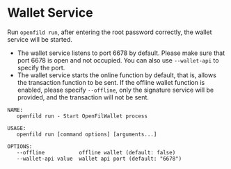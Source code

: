 # Wallet Service

Run `openfild run`, after entering the root password correctly, the wallet service will be started.

* The wallet service listens to port 6678 by default. Please make sure that port 6678 is open and not occupied. You can also use `--wallet-api` to specify the port.
* The wallet service starts the online function by default, that is, allows the transaction function to be sent. If the offline wallet function is enabled, please specify `--offline`, only the signature service will be provided, and the transaction will not be sent.

```
NAME:
   openfild run - Start OpenFilWallet process

USAGE:
   openfild run [command options] [arguments...]

OPTIONS:
   --offline           offline wallet (default: false)
   --wallet-api value  wallet api port (default: "6678")
```
